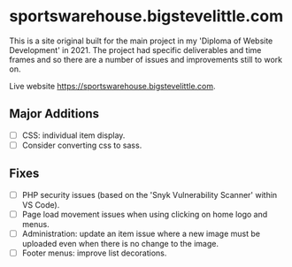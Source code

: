 # sportswarehouse.bigstevelittle.com

This is a site original built for the main project in my 'Diploma of Website Development' in 2021. The project had specific deliverables and time frames and so there are a number of issues and improvements still to work on.

Live website https://sportswarehouse.bigstevelittle.com.

## Major Additions

- [ ] CSS: individual item display.
- [ ] Consider converting css to sass.

## Fixes

- [ ] PHP security issues (based on the 'Snyk Vulnerability Scanner' within VS Code).
- [ ] Page load movement issues when using clicking on home logo and menus.
- [ ] Administration: update an item issue where a new image must be uploaded even when there is no change to the image.
- [ ] Footer menus: improve list decorations.
